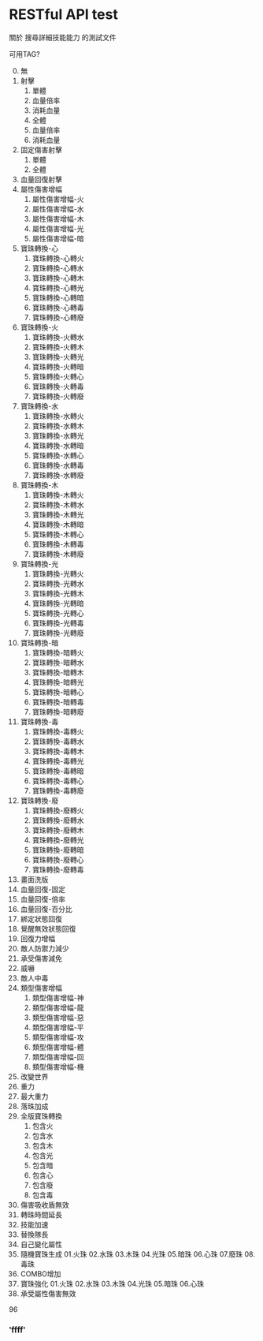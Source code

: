 # RESTful API test

關於 搜尋詳細技能能力 的測試文件

可用TAG?

00. 無
01. 射擊
    01. 單體
      01. 血量倍率
      02. 消耗血量
    02. 全體
      01. 血量倍率
      02. 消耗血量
02. 固定傷害射擊
    01. 單體
    02. 全體
03. 血量回復射擊
04. 屬性傷害增幅
    01. 屬性傷害增幅-火
    02. 屬性傷害增幅-水
    03. 屬性傷害增幅-木
    04. 屬性傷害增幅-光
    05. 屬性傷害增幅-暗
05. 寶珠轉換-心
    01. 寶珠轉換-心轉火
    02. 寶珠轉換-心轉水
    03. 寶珠轉換-心轉木
    04. 寶珠轉換-心轉光
    05. 寶珠轉換-心轉暗
    06. 寶珠轉換-心轉毒
    07. 寶珠轉換-心轉廢
06. 寶珠轉換-火
    01. 寶珠轉換-火轉水
    02. 寶珠轉換-火轉木
    03. 寶珠轉換-火轉光
    04. 寶珠轉換-火轉暗
    05. 寶珠轉換-火轉心
    06. 寶珠轉換-火轉毒
    07. 寶珠轉換-火轉廢
07. 寶珠轉換-水
    01. 寶珠轉換-水轉火
    02. 寶珠轉換-水轉木
    03. 寶珠轉換-水轉光
    04. 寶珠轉換-水轉暗
    05. 寶珠轉換-水轉心
    06. 寶珠轉換-水轉毒
    07. 寶珠轉換-水轉廢
08. 寶珠轉換-木
    01. 寶珠轉換-木轉火
    02. 寶珠轉換-木轉水
    03. 寶珠轉換-木轉光
    04. 寶珠轉換-木轉暗
    05. 寶珠轉換-木轉心
    06. 寶珠轉換-木轉毒
    07. 寶珠轉換-木轉廢
09. 寶珠轉換-光
    01. 寶珠轉換-光轉火
    02. 寶珠轉換-光轉水
    03. 寶珠轉換-光轉木
    04. 寶珠轉換-光轉暗
    05. 寶珠轉換-光轉心
    06. 寶珠轉換-光轉毒
    07. 寶珠轉換-光轉廢
10. 寶珠轉換-暗
    01. 寶珠轉換-暗轉火
    02. 寶珠轉換-暗轉水
    03. 寶珠轉換-暗轉木
    04. 寶珠轉換-暗轉光
    05. 寶珠轉換-暗轉心
    06. 寶珠轉換-暗轉毒
    07. 寶珠轉換-暗轉廢
11. 寶珠轉換-毒
    01. 寶珠轉換-毒轉火
    02. 寶珠轉換-毒轉水
    03. 寶珠轉換-毒轉木
    04. 寶珠轉換-毒轉光
    05. 寶珠轉換-毒轉暗
    06. 寶珠轉換-毒轉心
    07. 寶珠轉換-毒轉廢
12. 寶珠轉換-廢
    01. 寶珠轉換-廢轉火
    02. 寶珠轉換-廢轉水
    03. 寶珠轉換-廢轉木
    04. 寶珠轉換-廢轉光
    05. 寶珠轉換-廢轉暗
    06. 寶珠轉換-廢轉心
    07. 寶珠轉換-廢轉毒
13. 畫面洗版
14. 血量回復-固定
15. 血量回復-倍率
16. 血量回復-百分比
17. 綁定狀態回復
17. 覺醒無效狀態回復
18. 回復力增幅
19. 敵人防禦力減少
20. 承受傷害減免
21. 威嚇
22. 敵人中毒
23. 類型傷害增幅
    01. 類型傷害增幅-神
    02. 類型傷害增幅-龍
    03. 類型傷害增幅-惡
    04. 類型傷害增幅-平
    05. 類型傷害增幅-攻
    06. 類型傷害增幅-體
    07. 類型傷害增幅-回
    08. 類型傷害增幅-機
24. 改變世界
25. 重力
26. 最大重力
27. 落珠加成
28. 全版寶珠轉換
    01. 包含火
    02. 包含水
    03. 包含木
    04. 包含光
    05. 包含暗
    06. 包含心
    07. 包含廢
    08. 包含毒
29. 傷害吸收盾無效
30. 轉珠時間延長
31. 技能加速
32. 替換隊長
33. 自己變化屬性
34. 隨機寶珠生成
    01.火珠
    02.水珠
    03.木珠
    04.光珠
    05.暗珠
    06.心珠
    07.廢珠
    08.毒珠
35. COMBO增加
36. 寶珠強化
    01.火珠
    02.水珠
    03.木珠
    04.光珠
    05.暗珠
    06.心珠
37. 承受屬性傷害無效


96

### ‵ffff‵